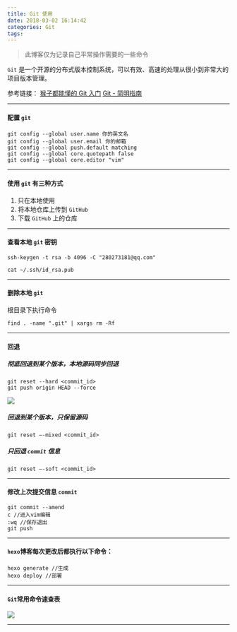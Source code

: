 ```yaml
---
title: Git 使用
date: 2018-03-02 16:14:42
categories: Git
tags:
---
```


> 此博客仅为记录自己平常操作需要的一些命令


`Git` 是一个开源的分布式版本控制系统，可以有效、高速的处理从很小到非常大的项目版本管理。

参考链接：
[猴子都能懂的 Git 入门](https://backlog.com/git-tutorial/cn/)  [Git - 简明指南](http://rogerdudler.github.io/git-guide/index.zh.html)

---

#### 配置 `git`

	git config --global user.name 你的英文名
	git config --global user.email 你的邮箱
	git config --global push.default matching
	git config --global core.quotepath false
	git config --global core.editor "vim"

---

#### 使用 `git` 有三种方式
1. 只在本地使用
2. 将本地仓库上传到 `GitHub`
3. 下载 `GitHub` 上的仓库

---

#### 查看本地 `git` 密钥

	ssh-keygen -t rsa -b 4096 -C "280273181@qq.com"
	
	cat ~/.ssh/id_rsa.pub

---

#### 删除本地 `git`

根目录下执行命令

	find . -name ".git" | xargs rm -Rf

---

#### 回退

##### 彻底回退到某个版本，本地源码同步回退

	git reset --hard <commit_id> 
	git push origin HEAD --force

<img src="https://i.loli.net/2018/03/02/5a9908ac019e4.png
">

##### 回退到某个版本，只保留源码

	git reset –-mixed <commit_id>
	
##### 只回退 `commit` 信息	

	git reset –-soft <commit_id>

---

#### 修改上次提交信息 `commit`

	git commit --amend 
	c //进入vim编辑
	:wq //保存退出
	git push

---
	
#### `hexo`博客每次更改后都执行以下命令：
	
	hexo generate //生成
	hexo deploy //部署		

---

#### `Git`常用命令速查表

<img src="https://i.loli.net/2018/03/02/5a9909fb4b8d1.jpg
">	

---



